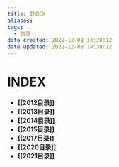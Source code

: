 ```yaml
---
title: INDEX
aliases:
tags:
  - 目录
date created: 2022-12-08 14:38:12
date updated: 2022-12-08 14:38:12
---
```


# INDEX

- **[[2012目录]]**
- **[[2013目录]]**
- **[[2014目录]]**
- **[[2015目录]]**
- **[[2017目录]]**
- **[[2020目录]]**
- **[[2021目录]]**
